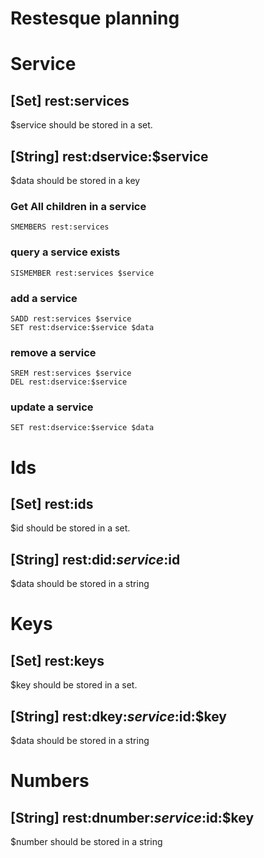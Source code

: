 # Restesque planning

# Service 

## [Set] rest:services

$service should be stored in a set.

##  [String] rest:dservice:$service

$data should be stored in a key

### Get All children in a service

    SMEMBERS rest:services

### query a service exists

    SISMEMBER rest:services $service

### add a service

    SADD rest:services $service
    SET rest:dservice:$service $data
    
### remove a service

    SREM rest:services $service
    DEL rest:dservice:$service

### update a service
 
    SET rest:dservice:$service $data
 
# Ids

## [Set] rest:ids

$id should be stored in a set.

##  [String] rest:did:$service:$id

$data should be stored in a string

# Keys

## [Set] rest:keys

$key should be stored in a set.

##  [String] rest:dkey:$service:$id:$key

$data should be stored in a string

# Numbers

##  [String] rest:dnumber:$service:$id:$key

$number should be stored in a string


